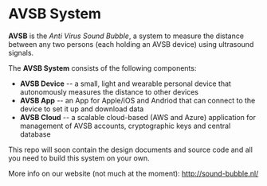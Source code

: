 # AVSB System

**AVSB** is the _Anti Virus Sound Bubble_, a system to measure the distance between any two persons (each holding an AVSB device) using ultrasound signals.

The **AVSB System** consists of the following components:

- **AVSB Device** -- a small, light and wearable personal device that autonomously measures the distance to other devices
- **AVSB App** -- an App for Apple/iOS and Andriod that can connect to the device to set it up and download data
- **AVSB Cloud** -- a scalable cloud-based (AWS and Azure) application for management of AVSB accounts, cryptographic keys and central database

This repo will soon contain the design documents and source code and all you need to build this system on your own.

More info on our website (not much at the moment):
http://sound-bubble.nl/
